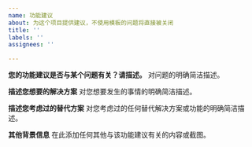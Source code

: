 ```yaml
---
name: 功能建议
about: 为这个项目提供建议，不使用模板的问题将直接被关闭
title: ''
labels: ''
assignees: ''

---
```


**您的功能建议是否与某个问题有关？请描述。**
对问题的明确简洁描述。

**描述您想要的解决方案**
对您想要发生的事情的明确简洁描述。

**描述您考虑过的替代方案**
对您考虑过的任何替代解决方案或功能的明确简洁描述。

**其他背景信息**
在此添加任何其他与该功能建议有关的内容或截图。